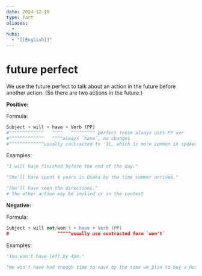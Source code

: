 ```yaml
---
date: 2024-12-18
type: fact
aliases:
  -
hubs:
  - "[[English]]"
---
```


# future perfect

We use the future perfect to talk about an action in the future before another action.
(So there are two actions in the future.)

**Positive:**

Formula:
```py
Subject + will + have + Verb (PP)
#^^^^^^^^^^^^^   ^^^^   ^^^^^^^^^ perfect tense always uses PP ver
#^^^^^^^^^^^^^   ^^^^always `have`, no changes
#^^^^^^^^^^^^^usually contracted to 'll, which is more common in spoken English
```
Examples:
```py
"I will have finished before the end of the day."

"She'll have spent 6 years in Osaka by the time summer arrives."

"She'll have seen the directions."
# the other action may be implied or in the context
```

**Negative:**

Formula:
```py
Subject + will not/won't + have + Verb (PP)
#                  ^^^^^usually use contracted form `won't`
```
Examples:
```py
"You won't have left by 4pm." 

"We won't have had enough time to save by the time we plan to buy a house."

```
